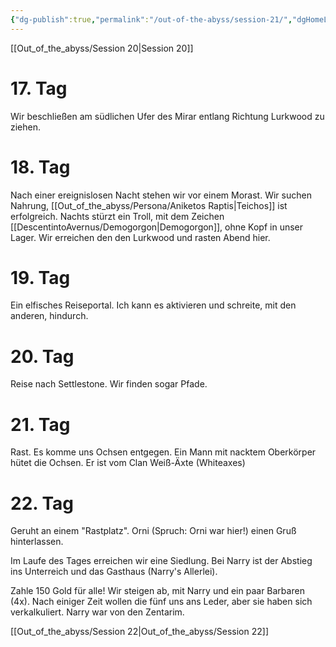 ```yaml
---
{"dg-publish":true,"permalink":"/out-of-the-abyss/session-21/","dgHomeLink":true,"dgShowBacklinks":true,"dgShowLocalGraph":true}
---
```


[[Out_of_the_abyss/Session 20\|Session 20]]
# 17. Tag

Wir beschließen am südlichen Ufer des Mirar entlang Richtung Lurkwood zu ziehen.

# 18. Tag

Nach einer ereignislosen Nacht stehen wir vor einem Morast.
Wir suchen Nahrung, [[Out_of_the_abyss/Persona/Aniketos Raptis\|Teichos]] ist erfolgreich. 
Nachts stürzt ein Troll, mit dem Zeichen [[DescentintoAvernus/Demogorgon\|Demogorgon]], ohne Kopf in unser Lager. 
Wir erreichen den den Lurkwood und rasten Abend hier.
# 19. Tag

Ein elfisches Reiseportal. Ich kann es aktivieren und schreite, mit den anderen, hindurch.

# 20. Tag

Reise nach Settlestone. Wir finden sogar Pfade.

# 21. Tag

Rast.
Es komme uns Ochsen entgegen. Ein Mann mit nacktem Oberkörper hütet die Ochsen.
Er ist vom Clan Weiß-Äxte (Whiteaxes)

# 22. Tag

Geruht an einem "Rastplatz". Orni (Spruch: Orni war hier!) einen Gruß hinterlassen.

Im Laufe des Tages erreichen wir eine Siedlung. Bei Narry ist der Abstieg ins Unterreich und das Gasthaus (Narry's Allerlei).

Zahle 150 Gold für alle!
Wir steigen ab, mit Narry und ein paar Barbaren (4x).
Nach einiger Zeit wollen die fünf uns ans Leder, aber sie haben sich verkalkuliert.
Narry war von den Zentarim.

[[Out_of_the_abyss/Session 22\|Out_of_the_abyss/Session 22]]
